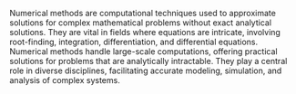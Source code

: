 Numerical methods are computational techniques used to approximate solutions for complex mathematical problems without exact analytical solutions. 
They are vital in fields where equations are intricate, involving root-finding, integration, differentiation, and differential equations. 
Numerical methods handle large-scale computations, offering practical solutions for problems that are analytically intractable. 
They play a central role in diverse disciplines, facilitating accurate modeling, simulation, and analysis of complex systems.
